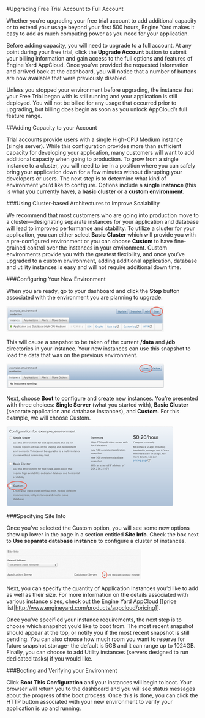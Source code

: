 #Upgrading Free Trial Account to Full Account

Whether you’re upgrading your free trial account to add additional capacity or to extend your usage beyond your first 500 hours, Engine Yard makes it easy to add as much computing power as you need for your application.

Before adding capacity, you will need to upgrade to a full account. At any point during your free trial, click the **Upgrade Account** button to submit your billing information and gain access to the full options and features of Engine Yard AppCloud. Once you’ve provided the requested information and arrived back at the dashboard, you will notice that a number of buttons are now available that were previously disabled.

Unless you stopped your environment before upgrading, the instance that your Free Trial began with is still running and your application is still deployed. You will not be billed for any usage that occurred prior to upgrading, but billing does begin as soon as you unlock AppCloud’s full feature range.

##Adding Capacity to your Account

Trial accounts provide users with a single High-CPU Medium instance (single server).  While this configuration provides more than sufficient capacity for developing your application, many customers will want to add additional capacity when going to production. To grow from a single instance to a cluster, you will need to be in a position where you can safely bring your application down for a few minutes without disrupting your developers or users. The next step is to determine what kind of environment you’d like to configure. Options include a **single instance** (this is what you currently have), a **basic cluster** or a **custom environment**.

###Using Cluster-based Architectures to Improve Scalability

We recommend that most customers who are going into production move to a cluster—designating separate instances for your application and database will lead to improved performance and stability. To utilize a cluster for your application, you can either select **Basic Cluster** which will provide you with a pre-configured environment or you can choose **Custom** to have fine-grained control over the instances in your environment. Custom environments provide you with the greatest flexibility, and once you’ve upgraded to a custom environment, adding additional application, database and utility instances is easy and will not require additional down time.

###Configuring Your New Environment

When you are ready, go to your dashboard and click the **Stop** button associated with the environment you are planning to upgrade.

![Stop Instance](images/01_stop_instance.png)

This will cause a snapshot to be taken of the current **/data** and **/db** directories in your instance. Your new instances can use this snapshot to load the data that was on the previous environment.

![Boot Instance](images/02_boot_instance.png)

Next, choose **Boot** to configure and create new instances. You’re presented with three choices: **Single Server** (what you started with), **Basic Cluster** (separate application and database instances), and **Custom**. For this example, we will choose Custom.

![Configuration](images/03_configuration.png)

###Specifying Site Info

Once you’ve selected the Custom option, you will see some new options show up lower in the page in a section entitled **Site Info**.  Check the box next to **Use separate database instance** to configure a cluster of instances.

![Site Info](images/04_site_info.png)

Next, you can specify the quantity of Application Instances you’d like to add as well as their size.  For more information on the details associated with various instance sizes, check out the Engine Yard AppCloud [[price list|http://www.engineyard.com/products/appcloud/pricing]].

Once you’ve specified your instance requirements, the next step is to choose which snapshot you’d like to boot from. The most recent snapshot should appear at the top, or notify you if the most recent snapshot is still pending. You can also choose how much room you want to reserve for future snapshot storage- the default is 5GB and it can range up to 1024GB.  Finally, you can choose to add Utility instances (servers designed to run dedicated tasks) if you would like.

###Booting and Verifying your Environment

Click **Boot This Configuration** and your instances will begin to boot. Your browser will return you to the dashboard and you will see status messages about the progress of the boot process.  Once this is done, you can click the HTTP button associated with your new environment to verify your application is up and running.